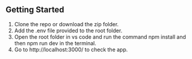 

## Getting Started
1. Clone the repo or download the zip folder.
2. Add the .env file provided to the root folder.
3. Open the root folder in vs code and run the command npm install and then npm run dev in the terminal.
4. Go to http://localhost:3000/ to check the app.

